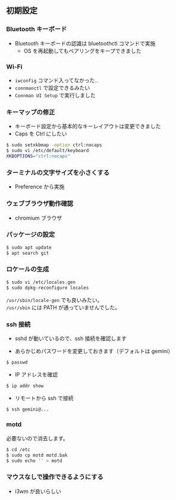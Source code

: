
## 初期設定

### Bluetooth キーボード
- Bluetooth キーボードの認識は bluetoothctl コマンドで実施
  - OS を再起動してもペアリングをキープできました

### Wi-Fi

- `iwconfig` コマンド入ってなかった..
- `connmanctl` で設定できるみたい
- `Connman UI Setup` で実行しました

### キーマップの修正
- キーボード設定から基本的なキーレイアウトは変更できました
- Caps を Ctrl にしたい

````sh
$ sudo setxkbmap -option ctrl:nocaps
$ sudo vi /etc/default/keyboard
XKBOPTIONS="ctrl:nocaps"
`````

### ターミナルの文字サイズを小さくする
- Preference から実施

### ウェブブラウザ動作確認
- chromium ブラウザ

### パッケージの設定

````sh
$ sudo apt update
$ apt search git
````

### ロケールの生成

````sh
$ sudo vi /etc/locales.gen
$ sudo dpkg-reconfigure locales
````

`/usr/sbin/locale-gen` でも良いみたい。  
`/usr/sbin` には PATH が通っていませんでした。

### ssh 接続
- sshd が動いているので、ssh 接続を確認します

- あらかじめパスワードを変更しておきます（デフォルトは gemini）
````sh
$ passwd
````

- IP アドレスを確認
````sh
$ ip addr show
````

- リモートから ssh で接続
````sh
$ ssh gemini@...
````

### motd

必要ないので消去します。

````sh
$ cd /etc
$ sudo cp motd motd.bak
$ sudo echo '' > motd
````

### マウスなしで操作できるようにする
- i3wm が良いらしい

